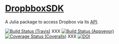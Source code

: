 # [DropbboxSDK](https://github.com/eschnett/DropbboxSDK)

A Julia package to access Dropbox via its
[API](https://www.dropbox.com/developers).

[![Build Status (Travis)](https://travis-ci.org/eschnett/DropboxSDK.jl.svg?branch=master)](https://travis-ci.org/eschnett/DropboxSDK.jl)
XXX [![Build Status (Appveyor)](https://ci.appveyor.com/api/projects/status/4voe93gewdi9i0pq/branch/master?svg=true)](https://ci.appveyor.com/project/eschnett/asdf-jl/branch/master)
[![Coverage Status (Coveralls)](https://coveralls.io/repos/github/eschnett/DropboxSDK.jl/badge.svg?branch=master)](https://coveralls.io/github/eschnett/DropboxSDK.jl?branch=master)
XXX [![DOI](https://zenodo.org/badge/144600920.svg)](https://zenodo.org/badge/latestdoi/144600920)
